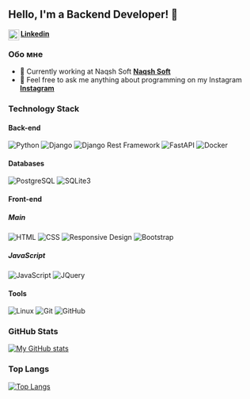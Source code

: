 ## Hello, I'm a Backend Developer! 👋


<a href="https://www.linkedin.com/">
  <b>Linkedin</b><img align="left" alt="LinkedIN" width="22px" src="https://img.icons8.com/color/48/000000/linkedin.png"/>
</a>


</br>

### Обо мне

- 🔭 Currently working at Naqsh Soft **[Naqsh Soft](https://naqshsoft.uz)**
- 💬 Feel free to ask me anything about programming on my Instagram **[Instagram](https://www.instagram.com/)**


### Technology Stack


#### Back-end

![Python](https://img.shields.io/badge/-Python-black?style=flat-square&logo=Python)
![Django](https://img.shields.io/badge/-Django-0aad48?style=flat-square&logo=Django)
![Django Rest Framework](https://img.shields.io/badge/DRF-red?style=flat-square&logo=Django)
![FastAPI](https://img.shields.io/badge/FastAPI-%23007D9C.svg?&style=flat-square&logo=FastAPI&logoColor=white)
![Docker](https://img.shields.io/badge/Docker-2496ED?style=flat-square&logo=Docker&logoColor=white)

#### Databases

![PostgreSQL](https://img.shields.io/badge/PostgreSQL-db-blue)
![SQLite3](https://img.shields.io/badge/SQLite-3-orange)

#### Front-end

##### Main
![HTML](https://img.shields.io/badge/HTML-5-informational)
![CSS](https://img.shields.io/badge/CSS-3-informational)
![Responsive Design](https://img.shields.io/badge/Responsive-Design-orange)
![Bootstrap](https://img.shields.io/badge/Bootstrap-5-orange)

##### JavaScript
![JavaScript](https://img.shields.io/badge/-JavaScript-%23F7DF1C?style=flat-square&logo=javascript&logoColor=000000&labelColor=%23F7DF1C&color=%23FFCE5A)
![JQuery](https://img.shields.io/badge/Jquery-Lib-red)

#### Tools

![Linux](https://img.shields.io/badge/Linux-black?style=flat-square&logo=linux)
![Git](https://img.shields.io/badge/-Git-black?style=flat-square&logo=git)
![GitHub](https://img.shields.io/badge/-GitHub-181717?style=flat-square&logo=github)

### GitHub Stats

[![My GitHub stats](https://github-readme-stats.vercel.app/api?username=kamilov2&hide=contribs,prs&show_icons=true&theme=highcontrast)](https://github.com/kamilov2/github-readme-stats)

### Top Langs

[![Top Langs](https://github-readme-stats.vercel.app/api/top-langs/?username=kamilov2&layout=compact&theme=highcontrast)](https://github.com/kamilov2/github-readme-stats)
